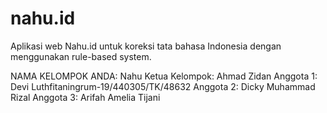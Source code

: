 # nahu.id
Aplikasi web Nahu.id untuk koreksi tata bahasa Indonesia dengan menggunakan rule-based system.

NAMA KELOMPOK ANDA: Nahu
Ketua Kelompok: Ahmad Zidan
Anggota 1: Devi Luthfitaningrum-19/440305/TK/48632 
Anggota 2: Dicky Muhammad Rizal
Anggota 3: Arifah Amelia Tijani
